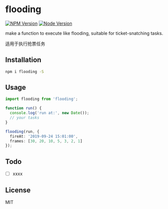 # flooding

[![NPM Version][npm-image]][npm-url]
[![Node Version][node-image]][node-url]

make a function to execute like flooding, suitable for ticket-snatching tasks.

适用于执行抢票任务

## Installation

```bash
npm i flooding -S
```

## Usage

```typescript
import flooding from 'flooding';

function run() {
  console.log('run at:', new Date());
  // your tasks
}

flooding(run, {
  fireAt: '2019-09-24 15:01:00',
  frames: [30, 20, 10, 5, 3, 2, 1]
});
```

## Todo

- [ ] xxxx

## License

MIT

[npm-image]: https://img.shields.io/npm/v/flooding.svg
[npm-url]: https://www.npmjs.com/package/flooding
[node-image]: https://img.shields.io/badge/node.js-%3E=8-brightgreen.svg
[node-url]: https://nodejs.org/download/
